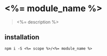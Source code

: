 # <%= module_name %>
> <%= description %>

## installation
```shell
npm i -S <%= scope %>/<%= module_name %>
```
